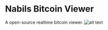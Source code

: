 # Nabils Bitcoin Viewer
A open-source realtime bitcoin viewer.
![alt text](http://www.chartjs.org/img/chartjs-logo.svg)
